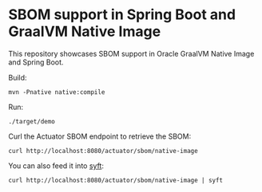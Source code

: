 # SBOM support in Spring Boot and GraalVM Native Image

This repository showcases SBOM support in Oracle GraalVM Native Image and Spring Boot.

Build:

```shell
mvn -Pnative native:compile
```

Run:


```shell
./target/demo
```

Curl the Actuator SBOM endpoint to retrieve the SBOM:

```shell
curl http://localhost:8080/actuator/sbom/native-image
```

You can also feed it into [syft](https://github.com/anchore/syft):

```shell
curl http://localhost:8080/actuator/sbom/native-image | syft
```